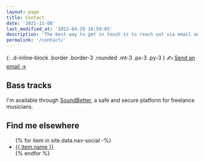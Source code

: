 ```yaml
---
layout: page
title: Contact
date: '2021-11-08'
last_modified_at: '2022-04-29 16:59:05'
description: 'The best way to get in touch is to reach out via email and we’ll take it from there.'
permalink: '/contact/'
---
```

{: .d-inline-block .border .border-3 .rounded .mt-3 .px-3 .py-3 }
✍️ [Send an email →](mailto:hello@minutestomidnight.co.uk)

## Bass tracks

I'm available through [SoundBetter](https://soundbetter.com/profiles/206552-simone-silvestroni), a safe and secure platform for freelance musicians.

## Find me elsewhere

<ul>
{% for item in site.data.nav-social -%}
<li class="py-1"><a href="{{ item.link }}" title="{{ item.name }}">{{ item.name }}</a></li>
{% endfor %}
</ul>